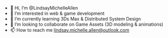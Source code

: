 - 👋 Hi, I’m @LindsayMichelleAllen
- 👀 I’m interested in web & game development
- 🌱 I’m currently learning 3Ds Max & Distributed System Design
- 💞️ I’m looking to collaborate on Game Assets (3D modeling & animations)
- 📫 How to reach me lindsay.michelle.allen@outlook.com

<!---
LindsayMichelleAllen/LindsayMichelleAllen is a ✨ special ✨ repository because its `README.md` (this file) appears on your GitHub profile.
You can click the Preview link to take a look at your changes.
--->
